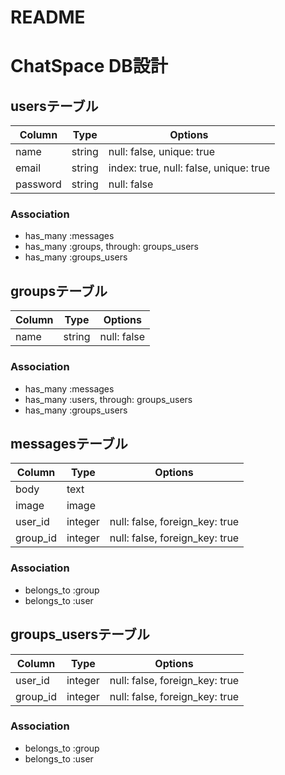 # README

# ChatSpace DB設計
## usersテーブル
|Column|Type|Options|
|------|----|-------|
|name|string|null: false, unique: true|
|email|string|index: true, null: false, unique: true|
|password|string|null: false|
### Association
- has_many :messages
- has_many :groups, through: groups_users
- has_many :groups_users

## groupsテーブル
|Column|Type|Options|
|------|----|-------|
|name|string|null: false|
### Association
- has_many :messages
- has_many :users, through: groups_users
- has_many :groups_users

## messagesテーブル
|Column|Type|Options|
|------|----|-------|
|body|text||
|image|image||
|user_id|integer|null: false, foreign_key: true|
|group_id|integer|null: false, foreign_key: true|
### Association
- belongs_to :group
- belongs_to :user

## groups_usersテーブル
|Column|Type|Options|
|------|----|-------|
|user_id|integer|null: false, foreign_key: true|
|group_id|integer|null: false, foreign_key: true|
### Association
- belongs_to :group
- belongs_to :user

